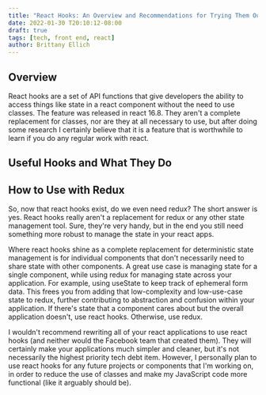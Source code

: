 ```yaml
---
title: "React Hooks: An Overview and Recommendations for Trying Them Out"
date: 2022-01-30 T20:10:12-08:00
draft: true
tags: [tech, front end, react]
author: Brittany Ellich
---
```


## Overview

React hooks are a set of API functions that give developers the ability to access things like state in a react component without the need to use classes. The feature was released in react 16.8. They aren't a complete replacement for classes, nor are they at all necessary to use, but after doing some research I certainly believe that it is a feature that is worthwhile to learn if you do any regular work with react.

## Useful Hooks and What They Do

## How to Use with Redux

So, now that react hooks exist, do we even need redux? The short answer is yes. React hooks really aren't a replacement for redux or any other state management tool. Sure, they're very handy, but in the end you still need something more robust to manage the state in your react apps.

Where react hooks shine as a complete replacement for deterministic state management is for individual components that don't necessarily need to share state with other components. A great use case is managing state for a single component, while using redux for managing state across your application. For example, using useState to keep track of ephemeral form data. This frees you from adding that low-complexity and low-use-case state to redux, further contributing to abstraction and confusion within your application. If there's state that a component cares about but the overall application doesn't, use react hooks. Otherwise, use redux.

I wouldn't recommend rewriting all of your react applications to use react hooks (and neither would the Facebook team that created them). They will certainly make your applications much simpler and cleaner, but it's not necessarily the highest priority tech debt item. However, I personally plan to use react hooks for any future projects or components that I'm working on, in order to reduce the use of classes and make my JavaScript code more functional (like it arguably should be).
